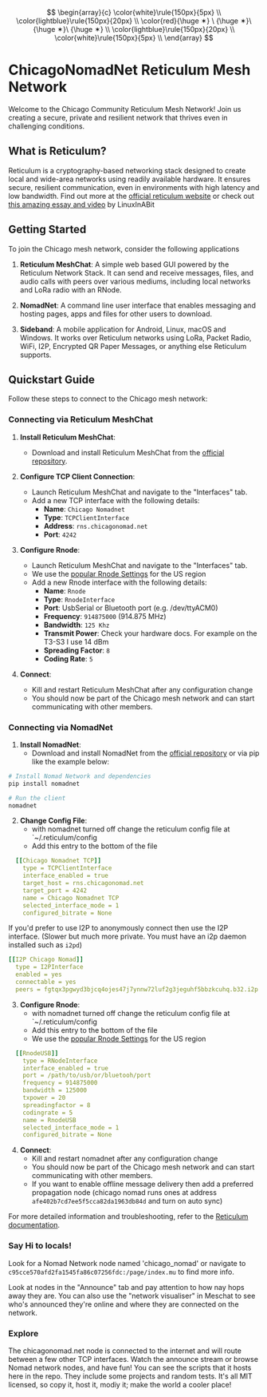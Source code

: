 $$
\begin{array}{c}
\color{white}\rule{150px}{5px} \\
\color{lightblue}\rule{150px}{20px} \\
\color{red}{\huge ✶} \ {\huge ✶}\  {\huge ✶}\ {\huge ✶} \\
\color{lightblue}\rule{150px}{20px} \\
\color{white}\rule{150px}{5px} \\
\end{array}
$$


# ChicagoNomadNet Reticulum Mesh Network

Welcome to the Chicago Community Reticulum Mesh Network! Join us creating a secure, private and resilient network that thrives even in challenging conditions.

## What is Reticulum?

Reticulum is a cryptography-based networking stack designed to create local and wide-area networks using readily available hardware. It ensures secure, resilient communication, even in environments with high latency and low bandwidth. Find out more at the [official reticulum website](https://reticulum.network/) or check out [this amazing essay and video](https://linuxinabit.codeberg.page/blog/reticulum/) by LinuxInABit 

## Getting Started

To join the Chicago mesh network, consider the following applications

1. **Reticulum MeshChat**: A simple web based GUI powered by the Reticulum Network Stack. It can send and receive messages, files, and audio calls with peers over various mediums, including local networks and LoRa radio with an RNode. 

2. **NomadNet**: A command line user interface that enables messaging and hosting pages, apps and files for other users to download. 

3. **Sideband**: A mobile application for Android, Linux, macOS and Windows. It works over Reticulum networks using LoRa, Packet Radio, WiFi, I2P, Encrypted QR Paper Messages, or anything else Reticulum supports.

## Quickstart Guide

Follow these steps to connect to the Chicago mesh network:

### Connecting via Reticulum MeshChat

1. **Install Reticulum MeshChat**:
   - Download and install Reticulum MeshChat from the [official repository](https://github.com/liamcottle/reticulum-meshchat).

2. **Configure TCP Client Connection**:
   - Launch Reticulum MeshChat and navigate to the "Interfaces" tab.
   - Add a new TCP interface with the following details:
     - **Name**: `Chicago Nomadnet`
     - **Type**: `TCPClientInterface`
     - **Address**: `rns.chicagonomad.net`
     - **Port**: `4242`

3. **Configure Rnode**:
   - Launch Reticulum MeshChat and navigate to the "Interfaces" tab.
   - We use the [popular Rnode Settings](https://github.com/markqvist/Reticulum/wiki/Popular-RNode-Settings) for the US region
   - Add a new Rnode interface with the following details:
     - **Name**: `Rnode`
     - **Type**: `RnodeInterface`
     - **Port**: UsbSerial or Bluetooth port (e.g. /dev/ttyACM0)
     - **Frequency**: `914875000` (914.875 MHz)
     - **Bandwidth**: `125 Khz`
     - **Transmit Power**: Check your hardware docs. For example on the T3-S3 I use 14 dBm 
     - **Spreading Factor**: `8` 
     - **Coding Rate**: `5` 

4. **Connect**:
   - Kill and restart Reticulum MeshChat after any configuration change
   - You should now be part of the Chicago mesh network and can start communicating with other members.

### Connecting via NomadNet

1. **Install NomadNet**:
   - Download and install NomadNet from the [official repository](https://github.com/markqvist/NomadNet) or via pip like the example below:
 ```sh
# Install Nomad Network and dependencies
pip install nomadnet

# Run the client
nomadnet
 ```  


2. **Change Config File**:
   - with nomadnet turned off change the reticulum config file at `~/.reticulum/config
   - Add this entry to the bottom of the file
```yaml
  [[Chicago Nomadnet TCP]]
    type = TCPClientInterface
    interface_enabled = true
    target_host = rns.chicagonomad.net
    target_port = 4242
    name = Chicago Nomadnet TCP
    selected_interface_mode = 1
    configured_bitrate = None

```

If you'd prefer to use I2P to anonymously connect then use the I2P interface. (Slower but much more private. You must have an i2p daemon installed such as `i2pd`)
```yaml
[[I2P Chicago Nomad]]
  type = I2PInterface
  enabled = yes
  connectable = yes
  peers = fgtqx3pgwyd3bjcq4ojes47j7ynnw72luf2g3jeguhf5bbzkcuhq.b32.i2p
```

3. **Configure Rnode**:
   - with nomadnet turned off change the reticulum config file at `~/.reticulum/config
   - Add this entry to the bottom of the file
   - We use the [popular Rnode Settings](https://github.com/markqvist/Reticulum/wiki/Popular-RNode-Settings) for the US region
```yaml 
  [[RnodeUSB]]
    type = RNodeInterface
    interface_enabled = true
    port = /path/to/usb/or/bluetooh/port
    frequency = 914875000
    bandwidth = 125000
    txpower = 20
    spreadingfactor = 8
    codingrate = 5
    name = RnodeUSB
    selected_interface_mode = 1
    configured_bitrate = None
```


4. **Connect**:
   - Kill and restart nomadnet after any configuration change
   - You should now be part of the Chicago mesh network and can start communicating with other members.
   - If you want to enable offline message delivery then add a preferred propagation node (chicago nomad runs ones at address `afe402b7cd7ee5f5cca82da1963db84d` and turn on auto sync)

For more detailed information and troubleshooting, refer to the [Reticulum documentation](https://reticulum.network/manual/whatis.html).


### Say Hi to locals!

Look for a Nomad Network node named 'chicago_nomad' or navigate to `c95cce570afd2fa1545fa86c07256fdc:/page/index.mu` to find more info.

Look at nodes in the "Announce" tab and pay attention to how nay hops away they are. You can also use the "network visualiser" in Meschat to see who's announced they're online and where they are connected on the network.

### Explore

The chicagonomad.net node is connected to the internet and will route between a few other TCP interfaces. Watch the announce stream or browse Nomad network nodes, and have fun!
You can see the scripts that it hosts here in the repo. They include some projects and random tests. It's all MIT licensed, so copy it, host it, modiy it; make the world a cooler place!


